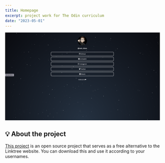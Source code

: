 ```yaml
---
title: Homepage
excerpt: project work for The Odin curriculum
date: "2023-05-01"
---
```


 [![](https://raw.githubusercontent.com/bogdanblare/homepage/main/Screenshot.png)](https://bogdanblare.github.io/homepage/) 

## 💡 About the project

[This project](https://bogdanblare.github.io/Homepage/) is an open source project that serves as a free alternative to the Linktree website.
You can download this and use it according to your usernames.
